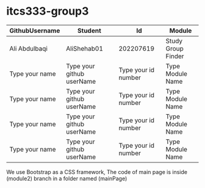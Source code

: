 # itcs333-group3
<table>
<thead>
<tr>
<th>GithubUsername</th>
<th>Student</th>
<th>Id</th>
<th>Module</th>

</tr>
</thead>
<tr>
<td>Ali Abdulbaqi</td>
<td>AliShehab01</td>
<td>202207619</td>
<td>Study Group Finder</td>
</tr>
</tr>
<tr>
<td>Type your name</td>
<td>Type your github userName</td>
<td>Type your id number</td>
<td>Type Module Name</td>
</tr>
<tr>
<td>Type your name</td>
<td>Type your github userName</td>
<td>Type your id number</td>
<td>Type Module Name</td>
</tr>
<tr>
<td>Type your name</td>
<td>Type your github userName</td>
<td>Type your id number</td>
<td>Type Module Name</td>
</tr>
<tr>
<td>Type your name</td>
<td>Type your github userName</td>
<td>Type your id number</td>
<td>Type Module Name</td>
</tr>
<tbody>
</tbody>
</table>
We use Bootstrap as a CSS framework, The code of main page is inside (module2) branch in a folder named (mainPage)
